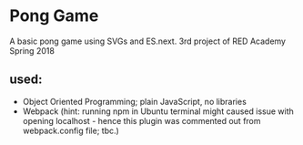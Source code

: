 # Pong Game

A basic pong game using SVGs and  ES.next. 
3rd project of RED Academy Spring 2018

## used:
* Object Oriented Programming; plain JavaScript, no libraries
* Webpack (hint: running npm in Ubuntu terminal might caused issue with opening localhost - hence this plugin was commented out from webpack.config file; tbc.)
